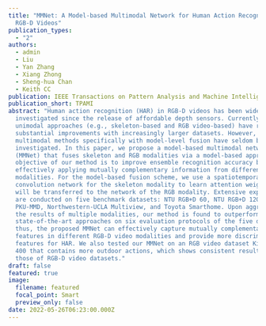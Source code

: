 ```yaml
---
title: "MMNet: A Model-based Multimodal Network for Human Action Recognition in
  RGB-D Videos"
publication_types:
  - "2"
authors:
  - admin
  - Liu
  - Yan Zhang
  - Xiang Zhong
  - Sheng-hua Chan
  - Keith CC
publication: IEEE Transactions on Pattern Analysis and Machine Intelligence
publication_short: TPAMI
abstract: "Human action recognition (HAR) in RGB-D videos has been widely
  investigated since the release of affordable depth sensors. Currently,
  unimodal approaches (e.g., skeleton-based and RGB video-based) have realized
  substantial improvements with increasingly larger datasets. However,
  multimodal methods specifically with model-level fusion have seldom been
  investigated. In this paper, we propose a model-based multimodal network
  (MMNet) that fuses skeleton and RGB modalities via a model-based approach. The
  objective of our method is to improve ensemble recognition accuracy by
  effectively applying mutually complementary information from different data
  modalities. For the model-based fusion scheme, we use a spatiotemporal graph
  convolution network for the skeleton modality to learn attention weights that
  will be transferred to the network of the RGB modality. Extensive experiments
  are conducted on five benchmark datasets: NTU RGB+D 60, NTU RGB+D 120,
  PKU-MMD, Northwestern-UCLA Multiview, and Toyota Smarthome. Upon aggregating
  the results of multiple modalities, our method is found to outperform
  state-of-the-art approaches on six evaluation protocols of the five datasets;
  thus, the proposed MMNet can effectively capture mutually complementary
  features in different RGB-D video modalities and provide more discriminative
  features for HAR. We also tested our MMNet on an RGB video dataset Kinetics
  400 that contains more outdoor actions, which shows consistent results with
  those of RGB-D video datasets."
draft: false
featured: true
image:
  filename: featured
  focal_point: Smart
  preview_only: false
date: 2022-05-26T06:23:00.000Z
---
```

